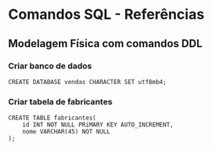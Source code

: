 # Comandos SQL - Referências

## Modelagem Física com comandos DDL

### Criar banco de dados

```
CREATE DATABASE vendas CHARACTER SET utf8mb4;
```

### Criar tabela de fabricantes

```
CREATE TABLE fabricantes(
    id INT NOT NULL PRiMARY KEY AUTO_INCREMENT,
    nome VARCHAR(45) NOT NULL
); 
```